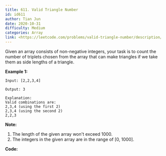 ```yaml
---
title: 611. Valid Triangle Number
id: id611
author: Tian Jun
date: 2020-10-31
difficulty: Medium
categories: Array
link: <https://leetcode.com/problems/valid-triangle-number/description/>
---
```


Given an array consists of non-negative integers, your task is to count the
number of triplets chosen from the array that can make triangles if we take
them as side lengths of a triangle.

**Example 1:**  
            
	Input: [2,2,3,4]    
	Output: 3    
	Explanation:    Valid combinations are:     2,3,4 (using the first 2)    2,3,4 (using the second 2)    2,2,3    

**Note:**  

  1. The length of the given array won't exceed 1000.
  2. The integers in the given array are in the range of [0, 1000].


**Code:**
